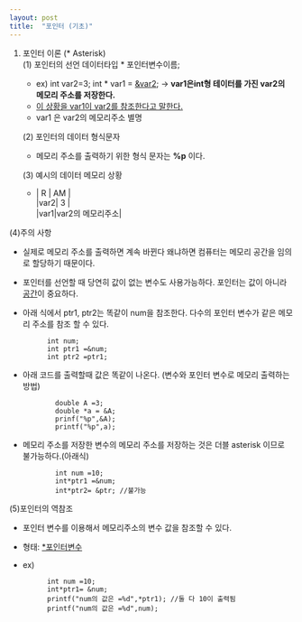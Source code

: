 ```yaml
---
layout: post
title:  "포인터 (기초)"
---
```

  
1. 포인터 이론 (* Asterisk)  
 (1) 포인터의 선언  데이터타입 * 포인터변수이름;  
    - ex) int var2=3; 
          int * var1 = <u>&var2</u>; -> 
          **var1은int형 테이터를 가진 var2의 메모리 주소를 저장한다.** 
    - <u>이 상황을 var1이 var2를 참조한다고 말한다.</u>  
    - var1 은 var2의 메모리주소 별명  
          
       
   (2) 포인터의 데이터 형식문자  
    - 메모리 주소를 출력하기 위한 형식 문자는 **%p** 이다.  
       
   (3) 예시의 데이터 메모리 상황  
      - | R  |      AM        |  
         |var2|       3        |  
         |var1|var2의 메모리주소|    
         
 (4)주의 사항  
  - 실제로 메모리 주소를 출력하면 계속 바뀐다 왜냐하면 컴퓨터는 메모리 공간을 임의로 할당하기 때문이다.  
  - 포인터를 선언할 때 당연히 값이 없는 변수도 사용가능하다. 포인터는 값이 아니라<u>공간</u>이 중요하다.   
  - 아래 식에서 ptr1, ptr2는 똑같이 num을 참조한다. 다수의 포인터 변수가 같은 메모리 주소를 참조 할 수 있다.
          
              int num;
              int ptr1 =&num;
              int ptr2 =ptr1;  
          
- 아래 코드를 출력할때 값은 똑같이 나온다. (변수와 포인터 변수로 메모리 출력하는 방법)
          
              double A =3;
              double *a = &A;
              prinf("%p",&A);
              printf("%p",a);    
              
- 메모리 주소를 저장한 변수의 메모리 주소를 저장하는 것은 더블 asterisk 이므로 불가능하다.(아래식)  
             
              int num =10;
              int*ptr1 =&num;
              int*ptr2= &ptr; //불가능    
           
(5)포인터의 역참조  
  - 포인터 변수를 이용해서 메모리주소의 변수 값을 참조할 수 있다.  
  - 형태: <u>*포인터변수</u>  
  - ex) 
          
              int num =10;
              int*ptr1= &num;              
              printf("num의 값은 =%d",*ptr1); //둘 다 10이 출력됨   
              printf("num의 값은 =%d",num);
              
             
